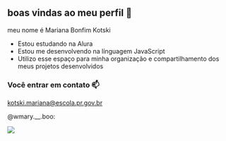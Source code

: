 ## boas vindas ao meu perfil 💜

meu nome é Mariana Bonfim Kotski

- Estou estudando na Alura
- Estou me desenvolvendo na línguagem JavaScript
- Utilizo esse espaço para minha organização e compartilhamento dos meus projetos desenvolvidos 

### Você entrar em contato 📫


kotski.mariana@escola.pr.gov.br

@wmary.__.boo:

![](https://media1.tenor.com/m/5-q916OkTd8AAAAC/mischievous-naughty.gif)
